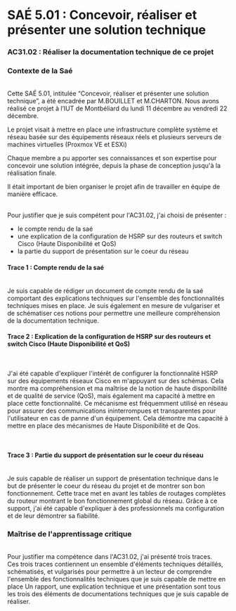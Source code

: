 # SAÉ 5.01 : Concevoir, réaliser et présenter une solution technique
### AC31.02 : Réaliser la documentation technique de ce projet
### Contexte de la Saé
<br/>
Cette SAÉ 5.01, intitulée “Concevoir, réaliser et présenter une solution technique”, a été encadrée par M.BOUILLET et M.CHARTON. Nous avons réalisé ce projet à l’IUT de Montbéliard du lundi 11 décembre au vendredi 22 décembre.

Le projet visait à mettre en place une infrastructure complète système et réseau basée sur des équipements réseaux réels et plusieurs serveurs de machines virtuelles (Proxmox VE et ESXi)

Chaque membre a pu apporter ses connaissances et son expertise pour concevoir une solution intégrée, depuis la phase de conception jusqu'à la réalisation finale.

Il était important de bien organiser le projet afin de travailler en équipe de manière efficace.


<br/>Pour justifier que je suis compétent pour l'AC31.02, j'ai choisi de présenter :
- le compte rendu de la saé 
- une explication de la configuration de HSRP sur des routeurs et switch Cisco (Haute Disponibilité et QoS)
- la partie du support de présentation sur le coeur du réseau 

#### Trace 1 : Compte rendu de la saé 
<br/>
Je suis capable de rédiger un document de compte rendu de la saé comportant des explications techniques sur l'ensemble des fonctionnalités techniques mises en place.
Je suis également en mesure de vulgariser et de schématiser ces notions pour permettre une meilleure compréhension de la documentation technique.
<br/>

#### Trace 2 : Explication de la configuration de HSRP sur des routeurs et switch Cisco (Haute Disponibilité et QoS)
<br/>
 
J'ai été capable d'expliquer l'intérêt de configurer la fonctionnalité HSRP sur des équipements réseaux Cisco en m'appuyant sur des schémas. Cela montre ma compréhension et ma maîtrise de la notion de haute disponibilité et de qualité de service (QoS), mais également ma capacité à mettre en place cette fonctionnalité. Ce mécanisme est fréquemment utilisé en réseau pour assurer des communications ininterrompues et transparentes pour l'utilisateur en cas de panne d'un équipement. Cela démontre ma capacité à mettre en place des mécanismes de Haute Disponibilité et de Qos.

<br/>

#### Trace 3 : Partie du support de présentation sur le coeur du réseau 
<br/>
Je suis capable de réaliser un support de présentation technique dans le but de présenter le coeur du réseau du projet et de montrer son bon fonctionnement.
Cette trace met en avant les tables de routages complètes du routeur montrant le bon fonctionnement global du réseau.
Grâce à ce support, j'ai été capable d'expliquer à des professionnels ma configuration et de leur démontrer sa fiabilité.
<br/>

### Maîtrise de l'apprentissage critique
<br/>
Pour justifier ma compétence dans l'AC31.02, j'ai présenté trois traces. 
<br/>
Ces trois traces contiennent un ensemble d'éléments techniques détaillés, schématisés, et vulgarisés pour permettre à un lecteur de comprendre l'ensemble des fonctionnalités techniques que je suis capable de mettre en place
Un rapport, une explication technique et une présentation sont tous les trois des éléments de documentations techniques que je suis capable de réaliser.
<br/>

